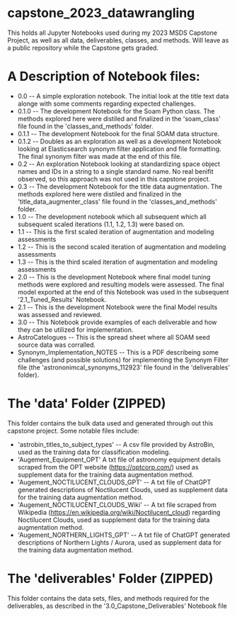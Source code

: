 # capstone_2023_datawrangling
This holds all Jupyter Notebooks used during my 2023 MSDS Capstone Project, as well as all data, deliverables, classes, and methods. Will leave as a public repository while the Capstone gets graded.

# A Description of Notebook files:
* 0.0 -- A simple exploration notebook. The initial look at the title text data alonge with some comments regarding expected challenges.
* 0.1.0 -- The development Notebook for the Soam Python class. The methods explored here were distiled and finalized in the 'soam_class' file found in the 'classes_and_methods' folder.
* 0.1.1 -- The development Notebook for the final SOAM data structure. 
* 0.1.2 -- Doubles as an exploration as well as a development Notebook looking at Elasticsearch synonym filter application and file formatting. The final synonym filter was made at the end of this file.
* 0.2 -- An exploration Notebook looking at standardizing space object names and IDs in a string to a single standard name. No real benifit observed, so this approach was not used in this capstone project.
* 0.3 -- The development Notebook for the title data augmentation. The methods explored here were distiled and finalized in the 'title_data_augmenter_class' file found in the 'classes_and_methods' folder.
* 1.0 -- The development notebook which all subsequent which all subsequent scaled iterations (1.1, 1.2, 1.3) were based on.
* 1.1 -- This is the first scaled iteration of augmentation and modeling assessments
* 1.2 -- This is the second scaled iteration of augmentation and modeling assessments
* 1.3 -- This is the third scaled iteration of augmentation and modeling assessments
* 2.0 -- This is the development Notebook where final model tuning methods were explored and resulting models were assessed. The final model exported at the end of this Notebook was used in the subsequent '2.1_Tuned_Results' Notebook.
* 2.1 -- This is the development Notebook were the final Model results was assessed and reviewed.
* 3.0 -- This Notebook provide examples of each deliverable and how they can be utilized for implementation.
* AstroCatelogues -- This is the spread sheet where all SOAM seed source data was corralled.
* Synonym_Implementation_NOTES -- This is a PDF describeing some challenges (and possible solutions) for implementing the Synonym Filter file (the 'astrononimcal_synonyms_112923' file found in the 'deliverables' folder). 

# The 'data' Folder (ZIPPED)
This folder contains the bulk data used and generated through out this capstone project. Some notable files include:
* 'astrobin_titles_to_subject_types' -- A csv file provided by AstroBin, used as the training data for classification modeling.
* 'Augement_Equipment_OPT' A txt file of astronomy equipment details scraped from the OPT website (https://optcorp.com/) used as supplement data for the training data augmentation method.
* 'Augement_NOCTILUCENT_CLOUDS_GPT' -- A txt file of ChatGPT generated descriptions of Noctilucent Clouds, used as supplement data for the training data augmentation method.
* 'Augement_NOCTILUCENT_CLOUDS_Wiki' -- A txt file scraped from Wikipedia (https://en.wikipedia.org/wiki/Noctilucent_cloud) regarding Noctilucent Clouds, used as supplement data for the training data augmentation method.
* 'Augement_NORTHERN_LIGHTS_GPT' -- A txt file of ChatGPT generated descriptions of Northern Lights / Aurora, used as supplement data for the training data augmentation method.

# The 'deliverables' Folder (ZIPPED)
This folder contains the data sets, files, and methods required for the deliverables, as described in the '3.0_Capstone_Deliverables' Notebook file     
